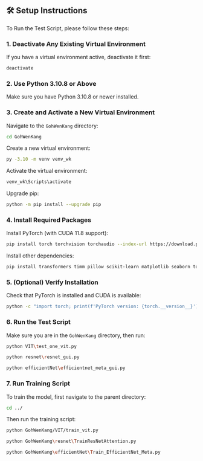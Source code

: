 ## 🛠️ Setup Instructions

To Run the Test Script, please follow these steps:

### 1. Deactivate Any Existing Virtual Environment

If you have a virtual environment active, deactivate it first:
```bash
deactivate
```

### 2. Use Python 3.10.8 or Above

Make sure you have Python 3.10.8 or newer installed.

### 3. Create and Activate a New Virtual Environment

Navigate to the `GohWenKang` directory:
```bash
cd GohWenKang
```

Create a new virtual environment:
```bash
py -3.10 -m venv venv_wk
```

Activate the virtual environment:
```bash
venv_wk\Scripts\activate
```

Upgrade pip:
```bash
python -m pip install --upgrade pip
```

### 4. Install Required Packages

Install PyTorch (with CUDA 11.8 support):
```bash
pip install torch torchvision torchaudio --index-url https://download.pytorch.org/whl/cu118
```

Install other dependencies:
```bash
pip install transformers timm pillow scikit-learn matplotlib seaborn tqdm opencv-python numpy pandas
```

### 5. (Optional) Verify Installation

Check that PyTorch is installed and CUDA is available:
```bash
python -c "import torch; print(f'PyTorch version: {torch.__version__}'); print(f'CUDA available: {torch.cuda.is_available()}')"
```

### 6. Run the Test Script

Make sure you are in the `GohWenKang` directory, then run:
```bash
python VIT\test_one_vit.py

python resnet\resnet_gui.py

python efficientNet\efficientnet_meta_gui.py
```

### 7. Run Training Script

To train the model, first navigate to the parent directory:
```bash
cd ../
```
Then run the training script:
```bash
python GohWenKang/VIT/train_vit.py

python GohWenKang\resnet\TrainResNetAttention.py

python GohWenKang\efficientNet\Train_EfficientNet_Meta.py
```
